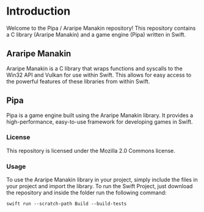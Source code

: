 # Introduction
Welcome to the Pipa / Araripe Manakin repository! This repository contains a C library (Araripe Manakin) and a game engine (Pipa) written in Swift.

## Araripe Manakin
Araripe Manakin is a C library that wraps functions and syscalls to the Win32 API and Vulkan for use within Swift. This allows for easy access to the powerful features of these libraries from within Swift.

## Pipa
Pipa is a game engine built using the Araripe Manakin library. It provides a high-performance, easy-to-use framework for developing games in Swift.

### License
This repository is licensed under the Mozilla 2.0 Commons license.


### Usage
To use the Araripe Manakin library in your project, simply include the files in your project and import the library. 
To run the Swift Project, just download the repository and inside the folder run the following command:
```
swift run --scratch-path Build --build-tests
```
